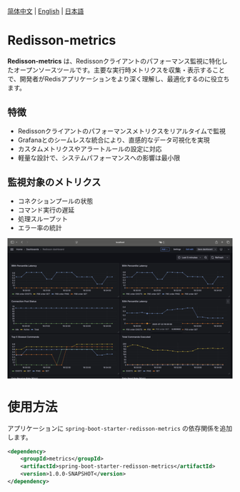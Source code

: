 [简体中文](./README.zh-CN.md) | [English](./README.md) | [日本語](./README.ja-JP.md)

# Redisson-metrics

**Redisson-metrics** は、Redissonクライアントのパフォーマンス監視に特化したオープンソースツールです。主要な実行時メトリクスを収集・表示することで、開発者がRedisアプリケーションをより深く理解し、最適化するのに役立ちます。

## 特徴

* Redissonクライアントのパフォーマンスメトリクスをリアルタイムで監視
* Grafanaとのシームレスな統合により、直感的なデータ可視化を実現
* カスタムメトリクスやアラートルールの設定に対応
* 軽量な設計で、システムパフォーマンスへの影響は最小限

## 監視対象のメトリクス

* コネクションプールの状態
* コマンド実行の遅延
* 処理スループット
* エラー率の統計

![Screenshot](./docs/screenshot.png)

# 使用方法

アプリケーションに `spring-boot-starter-redisson-metrics` の依存関係を追加します。

```xml
<dependency>
    <groupId>metrics</groupId>
    <artifactId>spring-boot-starter-redisson-metrics</artifactId>
    <version>1.0.0-SNAPSHOT</version>
</dependency>
```